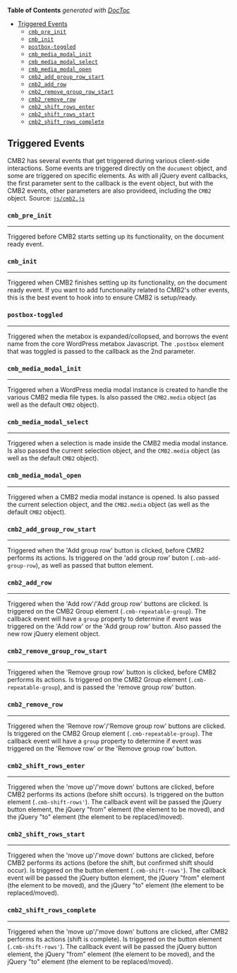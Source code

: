 <!-- START doctoc generated TOC please keep comment here to allow auto update -->
<!-- DON'T EDIT THIS SECTION, INSTEAD RE-RUN doctoc TO UPDATE -->
**Table of Contents**  *generated with [DocToc](https://github.com/thlorenz/doctoc)*

- [Triggered Events](#triggered-events)
  - [`cmb_pre_init`](#cmb_pre_init)
  - [`cmb_init`](#cmb_init)
  - [`postbox-toggled`](#postbox-toggled)
  - [`cmb_media_modal_init`](#cmb_media_modal_init)
  - [`cmb_media_modal_select`](#cmb_media_modal_select)
  - [`cmb_media_modal_open`](#cmb_media_modal_open)
  - [`cmb2_add_group_row_start`](#cmb2_add_group_row_start)
  - [`cmb2_add_row`](#cmb2_add_row)
  - [`cmb2_remove_group_row_start`](#cmb2_remove_group_row_start)
  - [`cmb2_remove_row`](#cmb2_remove_row)
  - [`cmb2_shift_rows_enter`](#cmb2_shift_rows_enter)
  - [`cmb2_shift_rows_start`](#cmb2_shift_rows_start)
  - [`cmb2_shift_rows_complete`](#cmb2_shift_rows_complete)

<!-- END doctoc generated TOC please keep comment here to allow auto update -->

## Triggered Events

CMB2 has several events that get triggered during various client-side interactions. Some events are triggered directly on the `document` object, and some are triggered on specific elements. As with all jQuery event callbacks, the first parameter sent to the callback is the event object, but with the CMB2 events, other parameters are also provideed, including the `CMB2` object. Source: [`js/cmb2.js`](https://github.com/CMB2/CMB2/blob/229213a241a1c049c5ba1c47aa176823ea6a9b21/js/cmb2.js#L1027-L1037)

### `cmb_pre_init`
____
Triggered before CMB2 starts setting up its functionality, on the document ready event.

### `cmb_init`
____
Triggered when CMB2 finishes setting up its functionality, on the document ready event. If you want to add functionality related to CMB2's other events, this is the best event to hook into to ensure CMB2 is setup/ready.

### `postbox-toggled`
____
Triggered when the metabox is expanded/collopsed, and borrows the event name from the core WordPress metabox Javascript. The `.postbox` element that was toggled is passed to the callback as the 2nd parameter.

### `cmb_media_modal_init`
____
Triggered when a WordPress media modal instance is created to handle the various CMB2 media file types. Is also passed the `CMB2.media` object (as well as the default `CMB2` object).

### `cmb_media_modal_select`
____
Triggered when a selection is made inside the CMB2 media modal instance. Is also passed the current selection object, and the `CMB2.media` object (as well as the default `CMB2` object).

### `cmb_media_modal_open`
____
Triggered when a CMB2 media modal instance is opened. Is also passed the current selection object, and the `CMB2.media` object (as well as the default `CMB2` object).

### `cmb2_add_group_row_start`
____
Triggered when the 'Add group row' button is clicked, before CMB2 performs its actions. Is triggered on the 'add group row' buton  (`.cmb-add-group-row`), as well as passed that button element.

### `cmb2_add_row`
____
Triggered when the 'Add row'/'Add group row' buttons are clicked. Is triggered on the CMB2 Group element (`.cmb-repeatable-group`). The callback event will have a `group` property to determine if event was triggered on the 'Add row' or the 'Add group row' button. Also passed the new row jQuery element object.

### `cmb2_remove_group_row_start`
____
Triggered when the 'Remove group row' button is clicked, before CMB2 performs its actions. Is triggered on the CMB2 Group element (`.cmb-repeatable-group`), and is passed the 'remove group row' button.

### `cmb2_remove_row`
____
Triggered when the 'Remove row'/'Remove group row' buttons are clicked. Is triggered on the CMB2 Group element (`.cmb-repeatable-group`). The callback event will have a `group` property to determine if event was triggered on the 'Remove row' or the 'Remove group row' button.

### `cmb2_shift_rows_enter`
____
Triggered when the 'move up'/'move down' buttons are clicked, before CMB2 performs its actions (before shift occurs). Is triggered on the button element (`.cmb-shift-rows'`). The callback event will be passed the jQuery button element, the jQuery "from" element (the element to be moved), and the jQuery "to" element (the element to be replaced/moved).

### `cmb2_shift_rows_start`
____
Triggered when the 'move up'/'move down' buttons are clicked, before CMB2 performs its actions (before the shift, but confirmed shift should occur). Is triggered on the button element (`.cmb-shift-rows'`). The callback event will be passed the jQuery button element, the jQuery "from" element (the element to be moved), and the jQuery "to" element (the element to be replaced/moved).

### `cmb2_shift_rows_complete`
____
Triggered when the 'move up'/'move down' buttons are clicked, after CMB2 performs its actions (shift is complete). Is triggered on the button element (`.cmb-shift-rows'`). The callback event will be passed the jQuery button element, the jQuery "from" element (the element to be moved), and the jQuery "to" element (the element to be replaced/moved).
